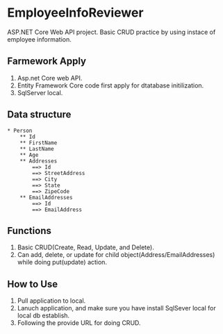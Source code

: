 # EmployeeInfoReviewer
ASP.NET Core Web API project. Basic CRUD practice by using instace of employee information.
 
## Farmework Apply
1. Asp.net Core web API.
2. Entity Framework Core code first apply for dtatabase initilization.
3. SqlServer local.

## Data structure
    * Person
        ** Id
        ** FirstName
        ** LastName
        ** Age
        ** Addresses
            ==> Id
            ==> StreetAddress
            ==> City
            ==> State
            ==> ZipeCode
        ** EmailAddresses
            ==> Id
            ==> EmailAddress

## Functions
1. Basic CRUD(Create, Read, Update, and Delete).
2. Can add, delete, or update for child object(Address/EmailAddresses) while doing put(update) action.

            
## How to Use
1. Pull application to local.
2. Lanuch application, and make sure you have install SqlSever local for local db establish.
3. Following the provide URL for doing CRUD.
